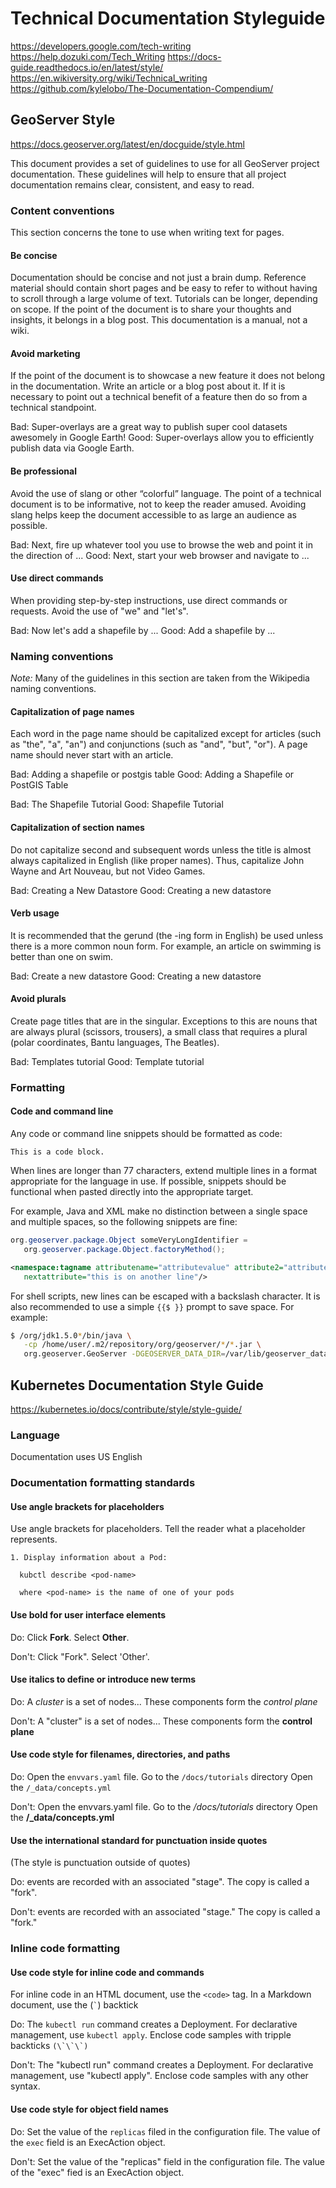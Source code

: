 # Technical Documentation Styleguide

<https://developers.google.com/tech-writing>
<https://help.dozuki.com/Tech_Writing>
<https://docs-guide.readthedocs.io/en/latest/style/>
<https://en.wikiversity.org/wiki/Technical_writing>
<https://github.com/kylelobo/The-Documentation-Compendium/>

## GeoServer Style

<https://docs.geoserver.org/latest/en/docguide/style.html>

This document provides a set of guidelines to use for all GeoServer project
documentation. These guidelines will help to ensure that all project documentation
remains clear, consistent, and easy to read.

### Content conventions

This section concerns the tone to use when writing text for pages.

#### Be concise

Documentation should be concise and not just a brain dump. Reference material should
contain short pages and be easy to refer to without having to scroll through a large
volume of text. Tutorials can be longer, depending on scope. If the point of the
document is to share your thoughts and insights, it belongs in a blog post. This
documentation is a manual, not a wiki.

#### Avoid marketing

If the point of the document is to showcase a new feature it does not belong in the
documentation. Write an article or a blog post about it. If it is necessary to point
out a technical benefit of a feature then do so from a technical standpoint.

Bad:
  Super-overlays are a great way to publish super cool datasets awesomely in Google
  Earth!
Good:
  Super-overlays allow you to efficiently publish data via Google Earth.

#### Be professional

Avoid the use of slang or other “colorful” language. The point of a technical
document is to be informative, not to keep the reader amused. Avoiding slang helps
keep the document accessible to as large an audience as possible.

Bad:
  Next, fire up whatever tool you use to browse the web and point it in the direction
  of ...
Good:
  Next, start your web browser and navigate to ...

#### Use direct commands

When providing step-by-step instructions, use direct commands or requests. Avoid
the use of "we" and "let's".

Bad:
  Now let's add a shapefile by ...
Good:
  Add a shapefile by ...

### Naming conventions

*Note:* Many of the guidelines in this section are taken from the Wikipedia naming
conventions.

#### Capitalization of page names

Each word in the page name should be capitalized except for articles (such as "the",
"a", "an") and conjunctions (such as "and", "but", "or"). A page name should never
start with an article.

Bad:
  Adding a shapefile or postgis table
Good:
  Adding a Shapefile or PostGIS Table

Bad:
  The Shapefile Tutorial
Good:
  Shapefile Tutorial

#### Capitalization of section names

Do not capitalize second and subsequent words unless the title is almost always
capitalized in English (like proper names). Thus, capitalize John Wayne and Art Nouveau,
but not Video Games.

Bad:
  Creating a New Datastore
Good:
  Creating a new datastore

#### Verb usage

It is recommended that the gerund (the -ing form in English) be used unless there
is a more common noun form. For example, an article on swimming is better than one
on swim.

Bad:
  Create a new datastore
Good:
  Creating a new datastore

#### Avoid plurals

Create page titles that are in the singular. Exceptions to this are nouns that are
always plural (scissors, trousers), a small class that requires a plural (polar
coordinates, Bantu languages, The Beatles).

Bad:
  Templates tutorial
Good:
  Template tutorial

### Formatting

#### Code and command line

Any code or command line snippets should be formatted as code:

```
This is a code block.
```

When lines are longer than 77 characters, extend multiple lines in a format appropriate
for the language in use. If possible, snippets should be functional when pasted
directly into the appropriate target.

For example, Java and XML make no distinction between a single space and multiple
spaces, so the following snippets are fine:

```java
org.geoserver.package.Object someVeryLongIdentifier =
   org.geoserver.package.Object.factoryMethod();
```

```xml
<namespace:tagname attributename="attributevalue" attribute2="attributevalue"
   nextattribute="this is on another line"/>
```

For shell scripts, new lines can be escaped with a backslash character. It is also
recommended to use a simple `{{$ }}` prompt to save space. For example:

```bash
$ /org/jdk1.5.0*/bin/java \
   -cp /home/user/.m2/repository/org/geoserver/*/*.jar \
   org.geoserver.GeoServer -DGEOSERVER_DATA_DIR=/var/lib/geoserver_data/release
```

## Kubernetes Documentation Style Guide

<https://kubernetes.io/docs/contribute/style/style-guide/>

### Language

Documentation uses US English

### Documentation formatting standards

#### Use angle brackets for placeholders

Use angle brackets for placeholders. Tell the reader what a placeholder represents.

```
1. Display information about a Pod:

  kubctl describe <pod-name>

  where <pod-name> is the name of one of your pods
```

#### Use bold for user interface elements

Do:
Click **Fork**.
Select **Other**.

Don't:
Click "Fork".
Select 'Other'.

#### Use italics to define or introduce new terms

Do:
A _cluster_ is a set of nodes...
These components form the _control plane_

Don't:
A "cluster" is a set of nodes...
These components form the **control plane**

#### Use code style for filenames, directories, and paths

Do:
Open the `envvars.yaml` file.
Go to the `/docs/tutorials` directory
Open the `/_data/concepts.yml`

Don't:
Open the envvars.yaml file.
Go to the _/docs/tutorials_ directory
Open the **/_data/concepts.yml**

#### Use the international standard for punctuation inside quotes

(The style is punctuation outside of quotes)

Do:
events are recorded with an associated "stage".
The copy is called a "fork".

Don't:
events are recorded with an associated "stage."
The copy is called a "fork."

### Inline code formatting

#### Use code style for inline code and commands

For inline code in an HTML document, use the `<code>` tag. In a Markdown document,
use the (`` ` ``) backtick

Do:
The `kubectl run` command creates a Deployment.
For declarative management, use `kubectl apply`.
Enclose code samples with tripple backticks `` (\`\`\`) ``

Don't:
The "kubectl run" command creates a Deployment.
For declarative management, use "kubectl apply".
Enclose code samples with any other syntax.

#### Use code style for object field names

Do:
Set the value of the `replicas` filed in the configuration file.
The value of the `exec` field is an ExecAction object.

Don't:
Set the value of the "replicas" field in the configuration file.
The value of the "exec" fied is an ExecAction object.
